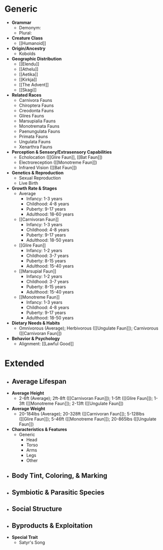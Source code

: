 # Generic

- **Grammar**
	- Demonym: 
	- Plural:
- **Creature Class**
	- [[Humanoid]]
- **Origin/Ancestry**
	- Kobolds
- **Geographic Distribution**
	- [[Elendu]]
	- [[Athelu]]
	- [[Aetika]]
	- [[Kirkja]]
	- [[The Advent]]
	- [[Skagi]]
- **Related Races**
	- Carnivora Fauns
	- Chiroptera Fauns
	- Creodonta Fauns
	- Glires Fauns
	- Marsupialia Fauns
	- Monotremata Fauns
	- Paenungulata Fauns
	- Primata Fauns
	- Ungulata Fauns
	- Xenarthra Fauns
- **Perception & Sensory/Extrasensory Capabilities**
	- Echolocation ([[Glire Faun]], [[Bat Faun]])
	- Electroreception ([[Monotreme Faun]])
	- Infrared Vision ([[Bat Faun]])
- **Genetics & Reproduction**
	- Sexual Reproduction
	- Live Birth
- **Growth Rate & Stages**
	- Average
		- Infancy: 1-3 years
		- Childhood: 4-8 years
		- Puberty: 9-17 years
		- Adulthood: 18-60 years
	- [[Carnivoran Faun]]
		- Infancy: 1-3 years
		- Childhood: 4-8 years
		- Puberty: 9-17 years
		- Adulthood: 18-50 years
	- [[Glire Faun]]
		- Infancy: 1-2 years
		- Childhood: 3-7 years
		- Puberty: 8-15 years
		- Adulthood: 15-40 years
	- [[Marsupial Faun]]
		- Infancy: 1-2 years
		- Childhood: 3-7 years
		- Puberty: 8-15 years
		- Adulthood: 15-40 years
	- [[Monotreme Faun]]
		- Infancy: 1-3 years
		- Childhood: 4-8 years
		- Puberty: 9-17 years
		- Adulthood: 18-50 years
- **Dietary Needs & Habits**
	- Omnivorous (Average); Herbivorous ([[Ungulate Faun]]); Carnivorous ([[Carnivoran Faun]])
- **Behavior & Psychology**
	- Alignment: [[Lawful Good]]
# Extended
- **Average Lifespan**
	- 
- **Average Height**
	- 2-6ft (Average); 2ft-8ft ([[Carnivoran Faun]]); 1-5ft ([[Glire Faun]]); 1-3ft ([[Monotreme Faun]]); 2-13ft ([[Ungulate Faun]])
- **Average Weight**
	- 20-184lbs (Average); 20-328ft ([[Carnivoran Faun]]); 5-128lbs ([[Glire Faun]]); 5-46ft ([[Monotreme Faun]]); 20-865lbs ([[Ungulate Faun]])
- **Characteristics & Features**
	- Generic
		- Head
		- Torso
		- Arms
		- Legs
		- Other
- **Body Tint, Coloring, & Marking**
	- 
- **Symbiotic & Parasitic Species**
	- 
- **Social Structure**
	- 
- **Byproducts & Exploitation**
	- 
- **Special Trait**
	- Satyr's Song

